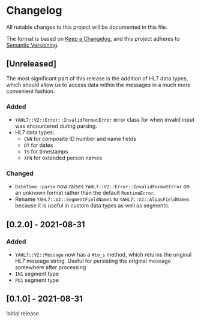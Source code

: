 # Changelog

All notable changes to this project will be documented in this file.

The format is based on [Keep a Changelog](https://keepachangelog.com/en/1.0.0/),
and this project adheres to [Semantic Versioning](https://semver.org/spec/v2.0.0.html).

## [Unreleased]

The most significant part of this release is the addition of HL7 data types,
which should allow us to access data within the messages in a much more
convenient fashion.

### Added

- `YAHL7::V2::Error::InvalidFormatError` error class for when invalid input was
  encountered during parsing.
- HL7 data types:
  - `CNN` for composite ID number and name fields
  - `DT` for dates
  - `TS` for timestamps
  - `XPN` for extended person names

### Changed

- `DateTime::parse` now raises `YAHL7::V2::Error::InvalidFormatError` on an
  unknown format rather than the default `RuntimeError`.
- Rename `YAHL7::V2::SegmentFieldNames` to `YAHL7::V2::AliasFieldNames` because
  it is useful in custom data types as well as segments.

## [0.2.0] - 2021-08-31

### Added

- `YAHL7::V2::Message` now has a `#to_s` method, which returns the original HL7
  message string. Useful for persisting the original message somewhere after
  processing
- `IN1` segment type
- `PD1` segment type

## [0.1.0] - 2021-08-31

Initial release
